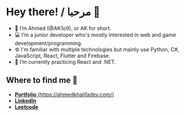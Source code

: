 # Hey there! / مرحبا 👋

- 👋 I’m Ahmed (@AK1o9), or AK for short.
- 💻 I’m a junior developer who's mostly interested in web and game development/programming.
- ⚙️ I'm familiar with multiple technologies but mainly use Python, C#, JavaScript, React, Flutter and Firebase. 
- 🌱 I’m currently practicing React and .NET.

## Where to find me 👀
- [**Portfolio** (https://ahmedkhalifadev.com/)]([url](https://ahmedkhalifadev.com/))
- [**LinkedIn**]([url](https://www.linkedin.com/in/ak1o9/))
- [**Leetcode**]([url](https://leetcode.com/AK1o9/)) 

<!--
**AK1o9/AK1o9** is a ✨ _special_ ✨ repository because its `README.md` (this file) appears on your GitHub profile.

Here are some ideas to get you started:

- 🔭 I’m currently working on ...
- 🌱 I’m currently learning ...
- 👯 I’m looking to collaborate on ...
- 🤔 I’m looking for help with ...
- 💬 Ask me about ...
- 📫 How to reach me: ...
- 😄 Pronouns: ...
- ⚡ Fun fact: ...
-->
